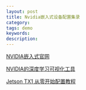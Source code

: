 ```yaml
---
layout: post
title: Nvidia嵌入式设备配置集录
category: 
tags: demo
keywords: 
description: 
---
```


[NVIDIA嵌入式官网](http://www.nvidia.cn/object/embedded-systems-cn.html)

[NVIDIA的深度学习可视化工具](https://github.com/NVIDIA/DIGITS)

[Jetson TX1 从零开始配置教程](http://blog.csdn.net/jalong_ma/article/details/52743923)

[]()
[]()
[]()